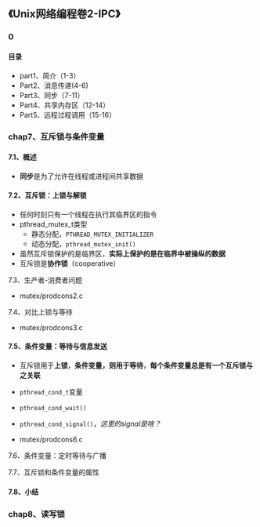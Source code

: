 ## 《Unix网络编程卷2-IPC》

### 0

#### 目录

+ part1、简介（1-3）
+ Part2、消息传递(4-6)
+ Part3、同步（7-11）
+ Part4、共享内存区（12-14）
+ Part5、远程过程调用（15-16）

### chap7、互斥锁与条件变量

#### 7.1、概述

+ **同步**是为了允许在线程或进程间共享数据

#### 7.2、互斥锁：上锁与解锁

+ 任何时刻只有一个线程在执行其临界区的指令
+ pthread_mutex_t类型
  + 静态分配，`PTHREAD_MUTEX_INITIALIZER`
  + 动态分配，`pthread_mutex_init()`
+ 虽然互斥锁保护的是临界区，**实际上保护的是在临界中被操纵的数据**
+ 互斥锁是**协作锁**（cooperative）

7.3、生产者-消费者问题

+ mutex/prodcons2.c

7.4、对比上锁与等待

+ mutex/prodcons3.c

#### 7.5、条件变量：等待与信息发送

+ 互斥锁用于**上锁**，**条件变量，则用于等待**，**每个条件变量总是有一个互斥锁与之关联**
+ `pthread_cond_t`变量
+ `pthread_cond_wait()`
+ `pthread_cond_signal()`，*这里的signal是啥？*

+ mutex/prodcons6.c

7.6、条件变量：定时等待与广播

7.7、互斥锁和条件变量的属性

#### 7.8、小结

### chap8、读写锁